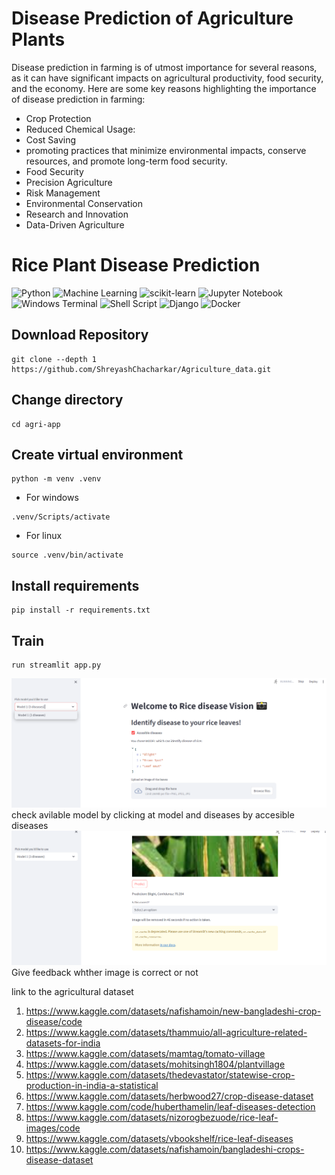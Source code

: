 # Disease Prediction of Agriculture Plants
Disease prediction in farming is of utmost importance for several reasons, as it can have significant impacts on agricultural productivity, food security, and the economy. Here are some key reasons highlighting the importance of disease prediction in farming:

* Crop Protection
* Reduced Chemical Usage:
* Cost Saving 
* promoting practices that minimize environmental impacts, conserve resources, and promote long-term food security.
* Food Security
* Precision Agriculture 
* Risk Management 
* Environmental Conservation  
* Research and Innovation  
* Data-Driven Agriculture

# Rice Plant Disease Prediction
![Python](https://img.shields.io/badge/python-3670A0?style=for-the-badge&logo=python&logoColor=ffdd54)
![Machine Learning](https://img.shields.io/badge/Machine_Learning-blue?style=for-the-badge&logo=python&logoColor=ffdd54)
![scikit-learn](https://img.shields.io/badge/scikit--learn-%23F7931E.svg?style=for-the-badge&logo=scikit-learn&logoColor=white)
![Jupyter Notebook](https://img.shields.io/badge/jupyter-%23FA0F00.svg?style=for-the-badge&logo=jupyter&logoColor=white)
![Windows Terminal](https://img.shields.io/badge/Windows%20Terminal-%234D4D4D.svg?style=for-the-badge&logo=windows-terminal&logoColor=white)
![Shell Script](https://img.shields.io/badge/Bash-%23121011.svg?style=for-the-badge&logo=gnu-bash&logoColor=white)
![Django](https://img.shields.io/badge/django-%23092E20.svg?style=for-the-badge&logo=django&logoColor=white)
![Docker](https://img.shields.io/badge/docker-%230db7ed.svg?style=for-the-badge&logo=docker&logoColor=white)


## Download Repository

```
git clone --depth 1 https://github.com/ShreyashChacharkar/Agriculture_data.git
```

## Change directory

```
cd agri-app
```

## Create virtual environment

```
python -m venv .venv
```

* For windows
```
.venv/Scripts/activate 
```

* For linux
```
source .venv/bin/activate
```

## Install requirements

```
pip install -r requirements.txt
```

## Train

```
run streamlit app.py

```

![dashboard](images/agri-webapp.PNG)
check avilable model by clicking at model and diseases by accesible diseases
![result](images/result-agriapp.PNG)
Give feedback whther image is correct or not

link to the agricultural dataset
1. https://www.kaggle.com/datasets/nafishamoin/new-bangladeshi-crop-disease/code
2. https://www.kaggle.com/datasets/thammuio/all-agriculture-related-datasets-for-india
3. https://www.kaggle.com/datasets/mamtag/tomato-village
4. https://www.kaggle.com/datasets/mohitsingh1804/plantvillage
5. https://www.kaggle.com/datasets/thedevastator/statewise-crop-production-in-india-a-statistical
6. https://www.kaggle.com/datasets/herbwood27/crop-disease-dataset
7. https://www.kaggle.com/code/huberthamelin/leaf-diseases-detection
8. https://www.kaggle.com/datasets/nizorogbezuode/rice-leaf-images/code
9. https://www.kaggle.com/datasets/vbookshelf/rice-leaf-diseases
10. https://www.kaggle.com/datasets/nafishamoin/bangladeshi-crops-disease-dataset
